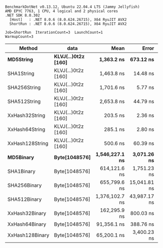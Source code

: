 ```

BenchmarkDotNet v0.13.12, Ubuntu 22.04.4 LTS (Jammy Jellyfish)
AMD EPYC 7763, 1 CPU, 4 logical and 2 physical cores
.NET SDK 8.0.302
  [Host]   : .NET 8.0.6 (8.0.624.26715), X64 RyuJIT AVX2
  ShortRun : .NET 8.0.6 (8.0.624.26715), X64 RyuJIT AVX2

Job=ShortRun  IterationCount=3  LaunchCount=1  
WarmupCount=3  

```
| Method          | data                | Mean           | Error        | StdDev      | Min            | Max            | Gen0   | Allocated |
|---------------- |-------------------- |---------------:|-------------:|------------:|---------------:|---------------:|-------:|----------:|
| **MD5String**       | **KLVJ(...)0t2z [160]** |     **1,363.2 ns** |    **673.12 ns** |    **36.90 ns** |     **1,320.9 ns** |     **1,388.6 ns** | **0.0134** |    **1128 B** |
| SHA1String      | KLVJ(...)0t2z [160] |     1,463.8 ns |     14.48 ns |     0.79 ns |     1,463.0 ns |     1,464.6 ns | 0.0153 |    1416 B |
| SHA256String    | KLVJ(...)0t2z [160] |     1,701.6 ns |      5.77 ns |     0.32 ns |     1,701.5 ns |     1,702.0 ns | 0.0210 |    1856 B |
| SHA512String    | KLVJ(...)0t2z [160] |     2,653.8 ns |     44.79 ns |     2.46 ns |     2,651.0 ns |     2,655.5 ns | 0.0381 |    3240 B |
| XxHash32String  | KLVJ(...)0t2z [160] |       203.5 ns |      2.36 ns |     0.13 ns |       203.3 ns |       203.6 ns | 0.0069 |     584 B |
| XxHash64String  | KLVJ(...)0t2z [160] |       285.1 ns |      2.80 ns |     0.15 ns |       285.0 ns |       285.3 ns | 0.0086 |     728 B |
| XxHash128String | KLVJ(...)0t2z [160] |       500.6 ns |     60.39 ns |     3.31 ns |       498.2 ns |       504.3 ns | 0.0134 |    1128 B |
| **MD5Binary**       | **Byte[1048576]**       | **1,546,227.1 ns** |  **3,071.26 ns** |   **168.35 ns** | **1,546,040.7 ns** | **1,546,368.0 ns** |      **-** |      **41 B** |
| SHA1Binary      | Byte[1048576]       |   614,121.6 ns |  1,751.23 ns |    95.99 ns |   614,046.0 ns |   614,229.6 ns |      - |      49 B |
| SHA256Binary    | Byte[1048576]       |   655,799.6 ns | 15,041.81 ns |   824.49 ns |   655,171.3 ns |   656,733.2 ns |      - |      57 B |
| SHA512Binary    | Byte[1048576]       | 1,376,102.7 ns | 43,987.17 ns | 2,411.09 ns | 1,373,380.9 ns | 1,377,970.5 ns |      - |      89 B |
| XxHash32Binary  | Byte[1048576]       |   162,295.9 ns |    800.03 ns |    43.85 ns |   162,253.6 ns |   162,341.1 ns |      - |      32 B |
| XxHash64Binary  | Byte[1048576]       |    91,356.1 ns |    388.76 ns |    21.31 ns |    91,339.2 ns |    91,380.0 ns |      - |      32 B |
| XxHash128Binary | Byte[1048576]       |    65,200.1 ns |  3,400.23 ns |   186.38 ns |    64,996.5 ns |    65,362.3 ns |      - |      40 B |
